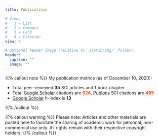 ```yaml
---
title: Publications

# View.
#   1 = List
#   2 = Compact
#   3 = Card
#   4 = Citation
view: 4

# Optional header image (relative to `static/img/` folder).
header:
  caption: ""
  image: ""
---
```


{{% callout note %}}
My publication metrics (as of December 10, 2020):

- Total peer-reviewed **35** SCI articles and **1** book chapter
- Total [Google Scholar](https://scholar.google.com/citations?user=DSWiT8wAAAAJ) citations are <span style="color:ORANGERED">**624**</span>, [Publons](https://publons.com/researcher/2177739/sen-zhao/) SCI citations are <span style="color:ORANGERED">**485**</span>
- [Google Scholar](https://scholar.google.com/citations?user=DSWiT8wAAAAJ) h-index is **13**

{{% /callout %}}

{{% callout warning %}}
Please note: Articles and other materials are posted here to facilitate the sharing of academic work for personal, non-commercial use only. All rights remain with their respective copyright holders.
{{% /callout %}}



